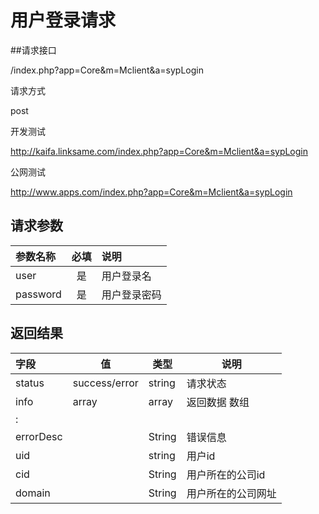 # 用户登录请求

##请求接口

 /index.php?app=Core&m=Mclient&a=sypLogin

 请求方式 

 post

 开发测试 

 http://kaifa.linksame.com/index.php?app=Core&m=Mclient&a=sypLogin

 公网测试  

 http://www.apps.com/index.php?app=Core&m=Mclient&a=sypLogin

## 请求参数

| 参数名称      |    必填 | 说明  |
| :-------- | :--------:| :-- |
| user| 是 |   用户登录名   |
| password | 是 |   用户登录密码 |


## 返回结果
|字段 |  值| 类型 | 说明|
|:----|----|----|-----|
|status| success/error | string| 请求状态 |
|info|array | array | 返回数据 数组|
|:||||
|errorDesc| |String|错误信息|
|uid|     |string|用户id|
|cid|     |String|用户所在的公司id|
|domain|  |String|用户所在的公司网址|


